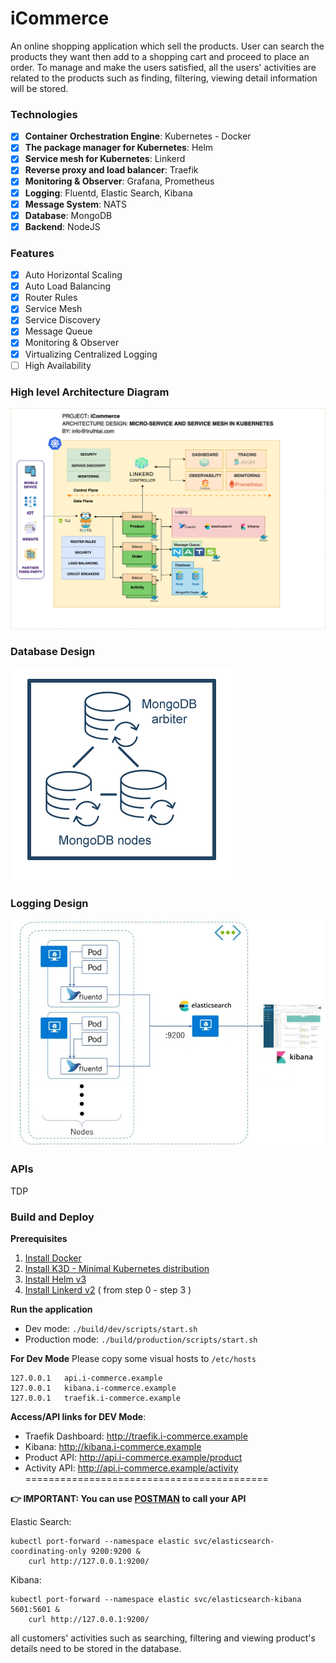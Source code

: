 # iCommerce
An online shopping application which sell the products.
User can search the products they want then add to a shopping cart and proceed to place an order.
To manage and make the users satisfied, all the users' activities are related to the products such as finding, filtering, viewing detail information will be stored.

### Technologies
- [x] **Container Orchestration Engine**: Kubernetes - Docker
- [x] **The package manager for Kubernetes**: Helm
- [x] **Service mesh for Kubernetes**: Linkerd
- [x] **Reverse proxy and load balancer**: Traefik
- [x] **Monitoring & Observer**: Grafana, Prometheus
- [x] **Logging**: Fluentd, Elastic Search, Kibana
- [x] **Message System**: NATS
- [x] **Database**: MongoDB
- [x] **Backend**: NodeJS

### Features
- [x] Auto Horizontal Scaling
- [x] Auto Load Balancing
- [x] Router Rules
- [x] Service Mesh
- [x] Service Discovery
- [x] Message Queue
- [x] Monitoring & Observer
- [x] Virtualizing Centralized Logging
- [ ] High Availability

### High level Architecture Diagram

!["Architecture Diagram"](./diagrams/iCommerce-Services.png?inline=true)

### Database Design
!["Database Design"](./diagrams/mongodb-multitier.png)

### Logging Design
!["Logging Design"](./diagrams/fluentd-logs.png)

### APIs
TDP

### Build and Deploy

**Prerequisites**
1. [Install Docker](https://www.docker.com/get-started)
2. [Install K3D - Minimal Kubernetes distribution ](https://k3d.io/#installation)
3. [Install Helm v3](https://helm.sh/docs/intro/install/)
4. [Install Linkerd v2](https://linkerd.io/2/getting-started/) ( from step 0 - step 3 )

**Run the application**
- Dev mode: `./build/dev/scripts/start.sh`
- Production mode: `./build/production/scripts/start.sh`

**For Dev Mode**
Please copy some visual hosts to `/etc/hosts`
```
127.0.0.1   api.i-commerce.example
127.0.0.1   kibana.i-commerce.example
127.0.0.1   traefik.i-commerce.example
```
**Access/API links for DEV Mode**:
- Traefik Dashboard: http://traefik.i-commerce.example
- Kibana: http://kibana.i-commerce.example
- Product API: http://api.i-commerce.example/product
- Activity API: http://api.i-commerce.example/activity
==========================================

**👉 IMPORTANT: You can use [POSTMAN](https://www.postman.com/downloads/) to call your API**

Elastic Search:
```
kubectl port-forward --namespace elastic svc/elasticsearch-coordinating-only 9200:9200 &
    curl http://127.0.0.1:9200/
```

Kibana:
```
kubectl port-forward --namespace elastic svc/elasticsearch-kibana 5601:5601 &
    curl http://127.0.0.1:9200/
```

all customers' activities such as searching, filtering and viewing product's details need to be stored in the database.